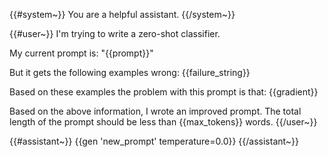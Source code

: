{{#system~}}
You are a helpful assistant.
{{/system~}}

{{#user~}}
I'm trying to write a zero-shot classifier.

My current prompt is:
"{{prompt}}"

But it gets the following examples wrong:
{{failure_string}}

Based on these examples the problem with this prompt is that:
{{gradient}}

Based on the above information, I wrote an improved prompt. The total length of the prompt should be less than {{max_tokens}} words.
{{/user~}}

{{#assistant~}}
{{gen 'new_prompt' temperature=0.0}}
{{/assistant~}}